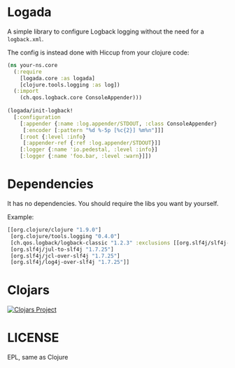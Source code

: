 # Logada

A simple library to configure Logback logging without the need for
a `logback.xml`.

The config is instead done with Hiccup from your clojure code:

```clojure
(ns your-ns.core
  (:require
    [logada.core :as logada]
    [clojure.tools.logging :as log])
  (:import
    (ch.qos.logback.core ConsoleAppender)))
    
(logada/init-logback!
  [:configuration
    [:appender {:name :log.appender/STDOUT, :class ConsoleAppender}
     [:encoder [:pattern "%d %-5p [%c{2}] %m%n"]]]
    [:root {:level :info}
     [:appender-ref {:ref :log.appender/STDOUT}]]
    [:logger {:name 'io.pedestal, :level :info}]
    [:logger {:name 'foo.bar, :level :warn}]])
``` 

# Dependencies

It has no dependencies. You should require the libs you want by yourself.

Example:

```clojure
[[org.clojure/clojure "1.9.0"]
 [org.clojure/tools.logging "0.4.0"]
 [ch.qos.logback/logback-classic "1.2.3" :exclusions [[org.slf4j/slf4j-api]]]
 [org.slf4j/jul-to-slf4j "1.7.25"]
 [org.slf4j/jcl-over-slf4j "1.7.25"]
 [org.slf4j/log4j-over-slf4j "1.7.25"]]
```

# Clojars

[![Clojars Project](http://clojars.org/logada/latest-version.svg)](http://clojars.org/logada)

# LICENSE

EPL, same as Clojure
